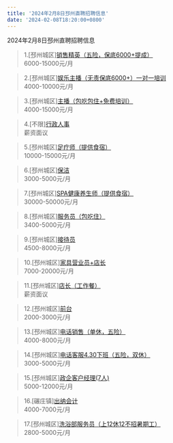 ```yaml
---
title: '2024年2月8日邳州直聘招聘信息'
date: '2024-02-08T18:20:00+0800'
---
```

2024年2月8日邳州直聘招聘信息
<!--more-->
>1.[邳州城区][销售精英（五险，保底6000+提成）](https://www.pizhouzhipin.com/job/6895)<br>
>6000-15000元/月

>2.[邳州城区][娱乐主播（无责保底6000+）一对一培训](https://www.pizhouzhipin.com/job/32908)<br>
>4000-10000元/月

>3.[邳州城区][主播（包吃包住+免费培训）](https://www.pizhouzhipin.com/job/32909)<br>
>4000-15000元/月

>4.[不限][行政人事](https://www.pizhouzhipin.com/job/33075)<br>
>薪资面议

>5.[邳州城区][足疗师（提供食宿）](https://www.pizhouzhipin.com/job/26265)<br>
>10000-15000元/月

>6.[邳州城区][保洁](https://www.pizhouzhipin.com/job/28297)<br>
>3000-5000元/月

>7.[邳州城区][SPA健康养生师（提供食宿）](https://www.pizhouzhipin.com/job/26266)<br>
>30000-50000元/月

>8.[邳州城区][服务员（包吃住）](https://www.pizhouzhipin.com/job/26261)<br>
>3400-5000元/月

>9.[邳州城区][接待员](https://www.pizhouzhipin.com/job/27311)<br>
>4500-8000元/月

>10.[邳州城区][家具营业员+店长](https://www.pizhouzhipin.com/job/27945)<br>
>7000-20000元/月

>11.[邳州城区][店长（工作餐）](https://www.pizhouzhipin.com/job/33139)<br>
>薪资面议

>12.[邳州城区][前台](https://www.pizhouzhipin.com/job/32123)<br>
>2000-3000元/月

>13.[邳州城区][电话销售（单休，五险）](https://www.pizhouzhipin.com/job/24363)<br>
>4000-8000元/月

>14.[邳州城区][电话客服4.30下班（五险，双休）](https://www.pizhouzhipin.com/job/24362)<br>
>3000-5000元/月

>15.[邳州城区][政企客户经理(7人)](https://www.pizhouzhipin.com/job/33285)<br>
>5000-12000元/月

>16.[碾庄镇][出纳会计](https://www.pizhouzhipin.com/job/32848)<br>
>4000-7000元/月

>17.[邳州城区][洗浴部服务员（上12休12不招暑期工）](https://www.pizhouzhipin.com/job/23952)<br>
>2800-5000元/月


